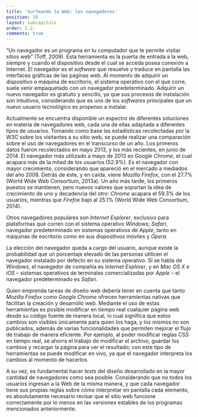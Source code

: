 ```yaml
---
title: 'Surfeando la Web: los navegadores'
position: 18
layout: subcapitulo
order: 1.2.
comments: true
---
```


“Un navegador es un programa en tu computador que te permite visitar sitios web” (Toff, 2009). Esta herramienta es la puerta de entrada a la web, siempre y cuando el dispositivo desde el cual se acceda posea conexión a Internet. El navegador es el _software_ que resuelve y traduce en pantalla las interfaces gráficas de las páginas web. Al momento de adquirir un dispositivo o máquina de escritorio, el sistema operativo con el que corre, suele venir empaquetado con un navegador predeterminado. Adquirir un nuevo navegador es gratuito y sencillo, ya que sus procesos de instalación son intuitivos, considerando que es uno de los _softwares_ principales que un nuevo usuario tecnológico es propenso a instalar.

Actualmente se encuentra disponible un espectro de diferentes soluciones en materia de navegadores web, cada una de ellas adaptada a diferentes tipos de usuarios. Tomando como base las estadísticas recolectadas por la W3C sobre los visitantes a su sitio web, se puede realizar una comparación sobre el uso de navegadores en el transcurso de un año. Los primeros datos fueron recolectados en mayo 2013, y los más recientes, en junio de 2014. El navegador más utilizado a mayo de 2013 es _Google Chrome_, el cual acapara más de la mitad de los usuarios (52.9%). Es el navegador con mayor crecimiento, considerando que apareció en el mercado a mediados del año 2008. Detrás de éste, y en caída, viene _Mozilla Firefox_, con el 27.7% (World Wide Web Consortium, 2013a). Un año más tarde, los primeros puestos se mantienen, pero nuevos valores que soportan la idea de crecimiento de uno y decadencia del otro: _Chrome_ acapara el 59.3% de los usuarios, mientras que _Firefox_ bajó al 25.1% (World Wide Web Consortium, 2014).

Otros navegadores populares son _Internet Explorer_, exclusivo para plataformas que corren con el sistema operativo _Windows_; _Safari_, navegador predeterminado en sistemas operativos de _Apple_, tanto en máquinas de escritorio como en sus dispositivos móviles y _Opera_.

La elección del navegador queda a cargo del usuario, aunque existe la probabilidad que un porcentaje elevado de las personas utilicen el navegador instalado por defecto en su sistema operativo. Si se habla de _Windows_, el navegador de compañía es _Internet Explorer_, y en _Mac OS X_ e _iOS_ – sistemas operativos de terminales comercializadas por _Apple_ – el navegador predeterminado es _Safari_.

Quien emprenda tareas de diseño web debería tener en cuenta que tanto _Mozilla Firefox_ como _Google Chrome_ ofrecen herramientas nativas que facilitan la creación y desarrollo web. Mediante el uso de estas herramientas es posible modificar en tiempo real cualquier página web desde su código fuente de manera local, lo cual significa que estos cambios son visibles únicamente para quien los haga, y los mismos no son publicados, además de varias funcionalidades que permiten mejorar el flujo de trabajo de manera eficiente. Por ejemplo, al poder modificar reglas CSS en tiempo real, se ahorra el trabajo de modificar el archivo, guardar los cambios y recargar la página para ver el resultado; con este tipo de herramientas se puede modificar en vivo, ya que el navegador interpreta los cambios al momento de hacerlos.

A su vez, es fundamental hacer _tests_ del diseño desarrollado en la mayor cantidad de navegadores como sea posible. Considerando que no todos los usuarios ingresan a la Web de la misma manera, y que cada navegador tiene sus propias reglas sobre cómo interpretar en pantalla cada elemento, es absolutamente necesario revisar que el sitio web funcione correctamente por lo menos en las versiones estables de los programas mencionados anteriormente.
